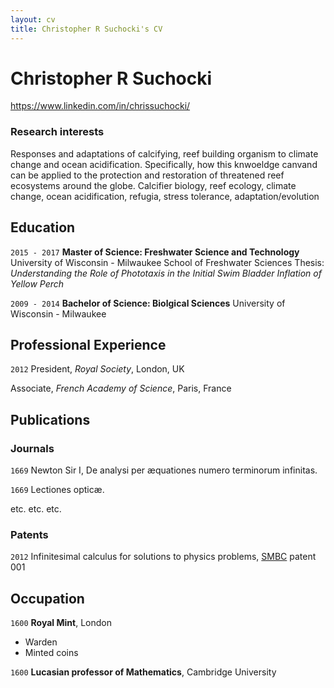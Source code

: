 ```yaml
---
layout: cv
title: Christopher R Suchocki's CV
---
```

# Christopher R Suchocki

<div id="webaddress">
<a href=LinkedIn>https://www.linkedin.com/in/chrissuchocki/</a>
</div>


### Research interests
Responses and adaptations of calcifying, reef building organism to climate change and ocean acidification. Specifically, how this knwoeldge canvand can be applied to the protection and restoration of threatened reef ecosystems around the globe.
Calcifier biology, reef ecology, climate change, ocean acidification, refugia, stress tolerance, adaptation/evolution

## Education

`2015 - 2017`
**Master of Science: Freshwater Science and Technology**
University of Wisconsin - Milwaukee School of Freshwater Sciences
   Thesis: _Understanding the Role of Phototaxis in the Initial Swim Bladder Inflation of Yellow Perch_

`2009 - 2014`
**Bachelor of Science: Biolgical Sciences**
 University of Wisconsin - Milwaukee


## Professional Experience

`2012`
President, *Royal Society*, London, UK

Associate, *French Academy of Science*, Paris, France



## Publications

<!-- A list is also available [online](http://scholar.google.co.uk/citations?user=LTOTl0YAAAAJ) -->

### Journals

`1669`
Newton Sir I, De analysi per æquationes numero terminorum infinitas. 

`1669`
Lectiones opticæ.

etc. etc. etc.

### Patents

`2012`
Infinitesimal calculus for solutions to physics problems, [SMBC](http://www.techdirt.com/articles/20121011/09312820678/if-patents-had-been-around-time-newton.shtml) patent 001


## Occupation

`1600`
__Royal Mint__, London

- Warden
- Minted coins

`1600`
__Lucasian professor of Mathematics__, Cambridge University



<!-- ### Footer

Last updated: May 2013 -->


